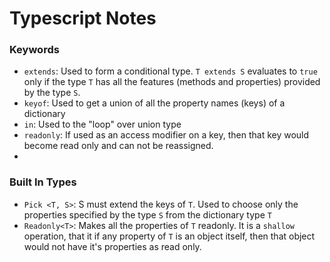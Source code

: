 # Typescript Notes

### Keywords

- `extends`: Used to form a conditional type. `T extends S` evaluates to `true` only if the type `T` has all the features (methods and properties) provided by the type `S`.
- `keyof`: Used to get a union of all the property names (keys) of a dictionary
- `in`: Used to the "loop" over union type
- `readonly`: If used as an access modifier on a key, then that key would become read only and can not be reassigned.
-

### Built In Types

- `Pick <T, S>`: S must extend the keys of `T`. Used to choose only the properties specified by the type `S` from the dictionary type `T`
- `Readonly<T>`: Makes all the properties of `T` readonly. It is a `shallow` operation, that it if any property of `T` is an object itself, then that object would not have it's properties as read only.
